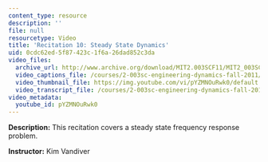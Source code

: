 ```yaml
---
content_type: resource
description: ''
file: null
resourcetype: Video
title: 'Recitation 10: Steady State Dynamics'
uid: 0cdc62ed-5f87-423c-1f6a-26dad852c3da
video_files:
  archive_url: http://www.archive.org/download/MIT2.003SCF11/MIT2_003SCF11_rec10_300k.mp4
  video_captions_file: /courses/2-003sc-engineering-dynamics-fall-2011/2708e2426a8a5c5a9eebc035bbd310f7_pYZMNOuRwk0.vtt
  video_thumbnail_file: https://img.youtube.com/vi/pYZMNOuRwk0/default.jpg
  video_transcript_file: /courses/2-003sc-engineering-dynamics-fall-2011/0f8ca4dcfa6f63c95b605ebf4ddc1add_pYZMNOuRwk0.pdf
video_metadata:
  youtube_id: pYZMNOuRwk0
---
```


**Description:** This recitation covers a steady state frequency response problem.

**Instructor:** Kim Vandiver